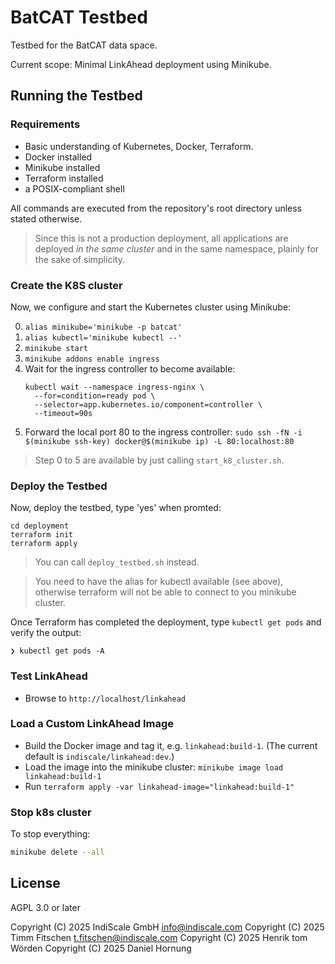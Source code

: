 # BatCAT Testbed

Testbed for the BatCAT data space.

Current scope: Minimal LinkAhead deployment using Minikube.

## Running the Testbed

### Requirements

* Basic understanding of Kubernetes, Docker, Terraform.
* Docker installed
* Minikube installed
* Terraform installed
* a POSIX-compliant shell

All commands are executed from the repository's root directory unless stated otherwise.

> Since this is not a production deployment, all applications are deployed _in the same cluster_ and in the
> same namespace, plainly for the sake of simplicity.

### Create the K8S cluster

Now, we configure and start the Kubernetes cluster using Minikube:

0. `alias minikube='minikube -p batcat'`
1. `alias kubectl='minikube kubectl --'`
2. `minikube start`
3. `minikube addons enable ingress`
4. Wait for the ingress controller to become available:
    ```
    kubectl wait --namespace ingress-nginx \
      --for=condition=ready pod \
      --selector=app.kubernetes.io/component=controller \
      --timeout=90s
    ```
5. Forward the local port 80 to the ingress controller:
    `sudo ssh -fN -i $(minikube ssh-key) docker@$(minikube ip) -L 80:localhost:80`

> Step 0 to 5 are available by just calling `start_k8_cluster.sh`.

### Deploy the Testbed

Now, deploy the testbed, type 'yes' when promted:

```
cd deployment
terraform init
terraform apply
```

> You can call `deploy_testbed.sh` instead.

> You need to have the alias for kubectl available (see above), otherwise terraform will not be able to
> connect to you minikube cluster.


Once Terraform has completed the deployment, type `kubectl get pods` and verify the output:

```shell
❯ kubectl get pods -A
```

### Test LinkAhead

* Browse to `http://localhost/linkahead`

### Load a Custom LinkAhead Image

* Build the Docker image and tag it, e.g. `linkahead:build-1`. (The current default is
  `indiscale/linkahead:dev`.)
* Load the image into the minikube cluster:
    `minikube image load linkahead:build-1`
* Run `terraform apply -var linkahead-image="linkahead:build-1"`

### Stop k8s cluster

To stop everything:

```sh
minikube delete --all
```

## License

AGPL 3.0 or later

Copyright (C) 2025 IndiScale GmbH <info@indiscale.com>
Copyright (C) 2025 Timm Fitschen <t.fitschen@indiscale.com>
Copyright (C) 2025 Henrik tom Wörden
Copyright (C) 2025 Daniel Hornung

